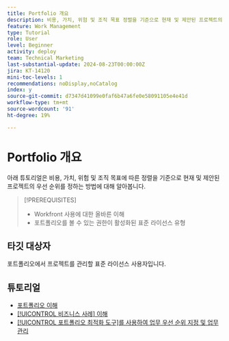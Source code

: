 ```yaml
---
title: Portfolio 개요
description: 비용, 가치, 위험 및 조직 목표 정렬을 기준으로 현재 및 제안된 프로젝트의 우선 순위를 정하는 방법에 대해 알아봅니다.
feature: Work Management
type: Tutorial
role: User
level: Beginner
activity: deploy
team: Technical Marketing
last-substantial-update: 2024-08-23T00:00:00Z
jira: KT-14120
mini-toc-levels: 1
recommendations: noDisplay,noCatalog
index: y
source-git-commit: d7347d41099e0faf6b47a6fe0e58091105e4e41d
workflow-type: tm+mt
source-wordcount: '91'
ht-degree: 19%

---
```



# Portfolio 개요

아래 튜토리얼은 비용, 가치, 위험 및 조직 목표에 따른 정렬을 기준으로 현재 및 제안된 프로젝트의 우선 순위를 정하는 방법에 대해 알아봅니다.

>[!PREREQUISITES]
>
>* Workfront 사용에 대한 올바른 이해
>* 포트폴리오를 볼 수 있는 권한이 활성화된 표준 라이선스 유형


## 타깃 대상자

포트폴리오에서 프로젝트를 관리할 표준 라이선스 사용자입니다.

## 튜토리얼

* [포트폴리오 이해](overview-of-adobe-workfront-portfolios.md)
* [[!UICONTROL 비즈니스 사례] 이해](introduction-to-the-business-case.md)
* [[!UICONTROL 포트폴리오 최적화 도구]를 사용하여 업무 우선 순위 지정 및 업무 관리](prioritize-and-manage-work-with-portfolios.md)
